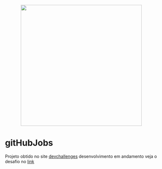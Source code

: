 <p align="center">
  <img src="https://user-images.githubusercontent.com/54549125/193929328-cda333cf-ed40-43ab-9bf8-48d15e75791c.png" width="400">
</p>

# gitHubJobs

Projeto obtido no site [devchallenges](https://devchallenges.io) desenvolvimento em andamento veja o desafio no [link](https://devchallenges.io/challenges/TtUjDt19eIHxNQ4n5jps)
